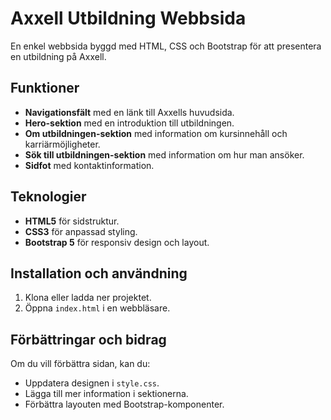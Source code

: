 # Axxell Utbildning Webbsida

En enkel webbsida byggd med HTML, CSS och Bootstrap för att presentera en utbildning på Axxell.

## Funktioner

- **Navigationsfält** med en länk till Axxells huvudsida.
- **Hero-sektion** med en introduktion till utbildningen.
- **Om utbildningen-sektion** med information om kursinnehåll och karriärmöjligheter.
- **Sök till utbildningen-sektion** med information om hur man ansöker.
- **Sidfot** med kontaktinformation.

## Teknologier

- **HTML5** för sidstruktur.
- **CSS3** för anpassad styling.
- **Bootstrap 5** för responsiv design och layout.

## Installation och användning

1. Klona eller ladda ner projektet.
2. Öppna `index.html` i en webbläsare.

## Förbättringar och bidrag

Om du vill förbättra sidan, kan du:

- Uppdatera designen i `style.css`.
- Lägga till mer information i sektionerna.
- Förbättra layouten med Bootstrap-komponenter.